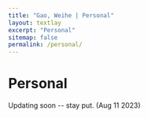 ```yaml
---
title: "Gao, Weihe | Personal"
layout: textlay
excerpt: "Personal"
sitemap: false
permalink: /personal/
---
```


# Personal

Updating soon -- stay put. (Aug 11 2023)
